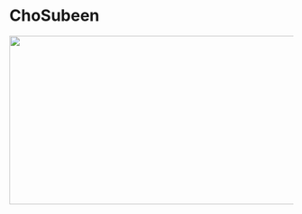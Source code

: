 # ChoSubeen
<img src="https://user-images.githubusercontent.com/93020734/224770541-810ae061-8d17-46c7-8076-7a927fdc3f17.png" width="600" height="300" />
